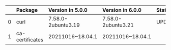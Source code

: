 <!-- markdown-link-check-disable -->

|    | Package         | Version in 5.0.0   | Version in 6.0.0   | Status   |
|---:|:----------------|:-------------------|:-------------------|:---------|
|  0 | curl            | 7.58.0-2ubuntu3.19 | 7.58.0-2ubuntu3.21 | UPDATED  |
|  1 | ca-certificates | 20211016~18.04.1   | 20211016~18.04.1   |          |